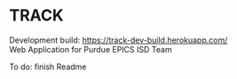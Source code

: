 # TRACK
Development build: https://track-dev-build.herokuapp.com/
<br />Web Application for Purdue EPICS ISD Team

To do: finish Readme